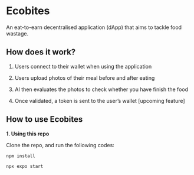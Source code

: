 # Ecobites
An eat-to-earn decentralised application (dApp) that aims to tackle food wastage.

## How does it work?

1. Users connect to their wallet when using the application

2. Users upload photos of their meal before and after eating

3. AI then evaluates the photos to check whether you have finish the food

4. Once validated, a token is sent to the user’s wallet [upcoming feature]

## How to use Ecobites

**1. Using this repo**

Clone the repo, and run the following codes:

`npm install`

`npx expo start`
